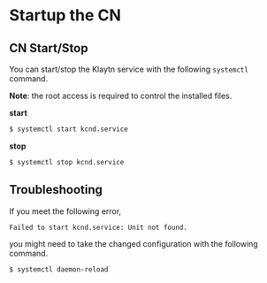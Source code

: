 # Startup the CN

## CN Start/Stop <a id="cn-start-stop-status"></a>

You can start/stop the Klaytn service with the following `systemctl` command.

**Note**: the root access is required to control the installed files.

**start**

```bash
$ systemctl start kcnd.service

```

**stop**

```bash
$ systemctl stop kcnd.service

```

## Troubleshooting

If you meet the following error,

```bash
Failed to start kcnd.service: Unit not found.
```

you might need to take the changed configuration with the following command.

```bash
$ systemctl daemon-reload
```

[  
](https://docs.klaytn.com/node/cc/installation/rpm/cnrpminstall)